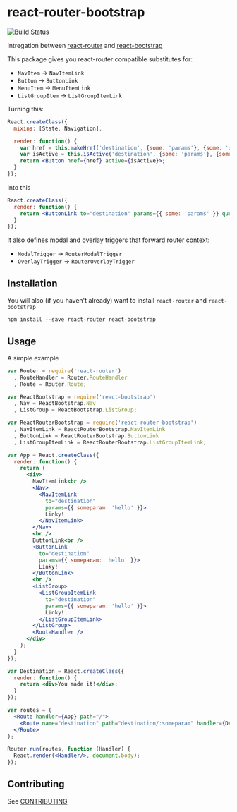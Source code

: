 # react-router-bootstrap

[![Build Status](https://travis-ci.org/react-bootstrap/react-router-bootstrap.svg?branch=master)](https://travis-ci.org/react-bootstrap/react-router-bootstrap)

Intregation between [react-router](https://github.com/rackt/react-router) and [react-bootstrap](https://github.com/react-bootstrap/react-bootstrap)

This package gives you react-router compatible substitutes for:

- `NavItem` -> `NavItemLink`
- `Button` -> `ButtonLink`
- `MenuItem` -> `MenuItemLink`
- `ListGroupItem` -> `ListGroupItemLink`

Turning this:

```jsx
React.createClass({
  mixins: [State, Navigation],

  render: function() {
    var href = this.makeHref('destination', {some: 'params'}, {some: 'query param'});
    var isActive = this.isActive('destination', {some: 'params'}, {some: 'query param'});
    return <Button href={href} active={isActive}>;
  }
});
```

Into this

```jsx
React.createClass({
  render: function() {
    return <ButtonLink to="destination" params={{ some: 'params' }} query={{some: 'query param'}}>;
  }
});
```

It also defines modal and overlay triggers that forward router context:

- `ModalTrigger` -> `RouterModalTrigger`
- `OverlayTrigger` -> `RouterOverlayTrigger`

## Installation

You will also (if you haven't already) want to install `react-router` and `react-bootstrap`

```
npm install --save react-router react-bootstrap
```

## Usage

A simple example

```jsx
var Router = require('react-router')
  , RouteHandler = Router.RouteHandler
  , Route = Router.Route;

var ReactBootstrap = require('react-bootstrap')
  , Nav = ReactBootstrap.Nav
  , ListGroup = ReactBootstrap.ListGroup;

var ReactRouterBootstrap = require('react-router-bootstrap')
  , NavItemLink = ReactRouterBootstrap.NavItemLink
  , ButtonLink = ReactRouterBootstrap.ButtonLink
  , ListGroupItemLink = ReactRouterBootstrap.ListGroupItemLink;

var App = React.createClass({
  render: function() {
    return (
      <div>
        NavItemLink<br />
        <Nav>
          <NavItemLink
            to="destination"
            params={{ someparam: 'hello' }}>
            Linky!
          </NavItemLink>
        </Nav>
        <br />
        ButtonLink<br />
        <ButtonLink
          to="destination"
          params={{ someparam: 'hello' }}>
          Linky!
        </ButtonLink>
        <br />
        <ListGroup>
          <ListGroupItemLink
            to="destination"
            params={{ someparam: 'hello' }}>
            Linky!
          </ListGroupItemLink>
        </ListGroup>
        <RouteHandler />
      </div>
    );
  }
});

var Destination = React.createClass({
  render: function() {
    return <div>You made it!</div>;
  }
});

var routes = (
  <Route handler={App} path="/">
    <Route name="destination" path="destination/:someparam" handler={Destination} />
  </Route>
);

Router.run(routes, function (Handler) {
  React.render(<Handler/>, document.body);
});

```

## Contributing

See [CONTRIBUTING](CONTRIBUTING.md)

